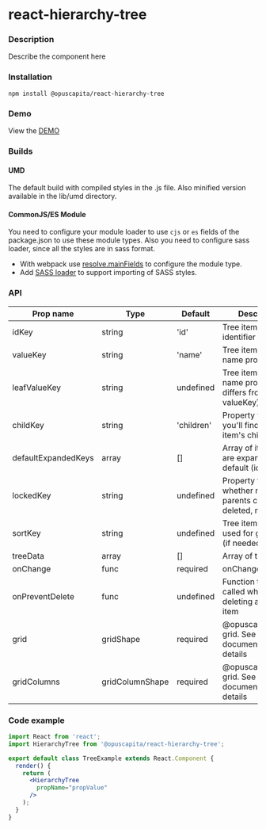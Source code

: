 # react-hierarchy-tree

### Description
Describe the component here

### Installation
```
npm install @opuscapita/react-hierarchy-tree
```

### Demo
View the [DEMO](https://opuscapita.github.io/react-hierarchy-tree)

### Builds
#### UMD
The default build with compiled styles in the .js file. Also minified version available in the lib/umd directory.
#### CommonJS/ES Module
You need to configure your module loader to use `cjs` or `es` fields of the package.json to use these module types.
Also you need to configure sass loader, since all the styles are in sass format.
* With webpack use [resolve.mainFields](https://webpack.js.org/configuration/resolve/#resolve-mainfields) to configure the module type.
* Add [SASS loader](https://github.com/webpack-contrib/sass-loader) to support importing of SASS styles.

### API
| Prop name                | Type             | Default                                  | Description                              |
| ------------------------ | ---------------- | ---------------------------------------- | ---------------------------------------- |
| idKey                    | string           | 'id'                                     | Tree item's unique identifier property   |
| valueKey                 | string           | 'name'                                   | Tree item's node name property           |
| leafValueKey             | string           | undefined                                | Tree item's leaf name property (if differs from valueKey) |
| childKey                 | string           | 'children'                               | Property where you'll find tree item's children |
| defaultExpandedKeys      | array            | []                                       | Array of items that are expanded by default (ids).  |
| lockedKey                | string           | undefined                                | Property that tells whether node or it's parents can be deleted, moved, etc. |
| sortKey                  | string           | undefined                                | Tree item's property used for grid sorting (if needed) |
| treeData                 | array            | []                                       | Array of tree items |
| onChange                 | func             | required                                 | onChange callback |
| onPreventDelete          | func             | undefined                                | Function that's called when deleting a locked item |
| grid                     | gridShape        | required                                 | @opuscapita/react-grid. See documentation for details |
| gridColumns              | gridColumnShape  | required                                 | @opuscapita/react-grid. See documentation for details |

### Code example
```jsx
import React from 'react';
import HierarchyTree from '@opuscapita/react-hierarchy-tree';

export default class TreeExample extends React.Component {
  render() {
    return (
      <HierarchyTree
        propName="propValue"
      />
    );
  }
}
```
